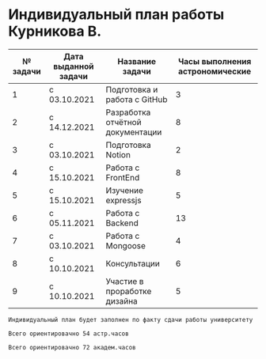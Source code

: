 # Индивидуальный план работы Курникова В.

|№ задачи   | Дата выданной задачи  | Название задачи  | Часы выполнения астрономические  |
| ------------ | ------------ | ------------ | ------------ |
| 1 | с 03.10.2021 | Подготовка и работа с GitHub |  3 |
| 2 | с 14.12.2021 | Разработка отчётной документации |  8  |
| 3 | с 03.10.2021 | Подготовка Notion |  2  |
| 4 | с 15.10.2021 | Работа с FrontEnd |  8  |
| 5 | с 15.10.2021 | Изучение expressjs |  5  |
| 6 | с 05.11.2021 | Работа с Backend |  13  |
| 7 | с 03.10.2021 | Работа с Mongoose |  4  |
| 8 | с 10.10.2021 | Консультации |  6  |
| 9 | с 10.10.2021 | Участие в проработке дизайна |  5  |


`Индивидуальный план будет заполнен по факту сдачи работы университету`

`Всего ориентировачно 54 астр.часов `

`Всего ориентировачно 72 академ.часов `
